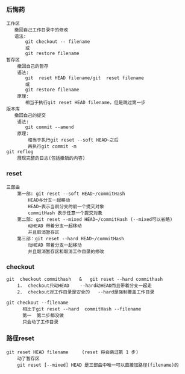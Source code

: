 ### 后悔药
    工作区
       撤回自己工作目录中的修改
       语法:
           git checkout -- filename
           或
           git restore filename
    暂存区
        撤回自己的暂存
        语法:
           git  reset HEAD filename/git  reset filename
           或
           git restore filename
        原理:
           相当于执行git reset HEAD filename，但是跳过第一步
    版本库
       撤回自己的提交
        语法:
           git commit --amend
        原理:
            相当于执行git reset --soft HEAD~之后
            再执行git commit -m
    git reflog
        展现完整的日志(包括撤销的内容)

### reset
    三部曲
        第一部: git reset --soft HEAD~/commitHash 
            HEAD与分支一起移动
            HEAD~表示当前分支的前一个提交对象
            commitHash 表示任意一个提交对象
        第二部: git reset --mixed HEAD~/commitHash (--mixed可以省略)
            动HEAD 带着分支一起移动
            并且取消暂存区
        第三部：git reset --hard HEAD~/commitHash 
            动HEAD 带着分支一起移动
            并且取消暂存区和取消工作目录的修改

### checkout
    git  checkout commithash   &   git reset --hard commithash         
        1.  checkout只动HEAD    --hard动HEAD而且带着分支一起走
        2.  checkout对工作目录是安全的   --hard是强制覆盖工作目录
    
    git checkout --filename  
          相比于git reset --hard  commitHash --filename  
          第一  第二步都没做
          只会动了工作目录

### 路径reset
    git reset HEAD filename     (reset 将会跳过第 1 步)    
        动了暂存区
        git reset [--mixed] HEAD 是三部曲中唯一可以直接加路径(filename)的